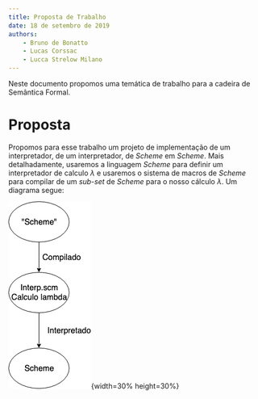 ```yaml
---
title: Proposta de Trabalho
date: 18 de setembro de 2019
authors:
	- Bruno de Bonatto
	- Lucas Corssac
	- Lucca Strelow Milano
---
```


Neste documento propomos uma temática de trabalho para a cadeira de Semântica Formal.

# Proposta
Propomos para esse trabalho um projeto de implementação de um interpretador, de um interpretador, de *Scheme* em *Scheme*.
Mais detalhadamente, usaremos a linguagem *Scheme* para definir um interpretador de calculo $\lambda$ e usaremos o sistema de macros de *Scheme* para compilar de um *sub-set* de *Scheme* para o nosso cálculo $\lambda$. Um diagrama segue:

![diagrama do projeto](diagrama.png "Diagrama do pipeline"){width=30% height=30%}
